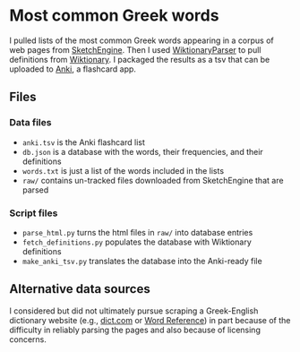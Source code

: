 # Most common Greek words

I pulled lists of the most common Greek words appearing in a corpus of web
pages from [SketchEngine](https://www.sketchengine.eu/). Then I used
[WiktionaryParser](https://github.com/Suyash458/WiktionaryParser) to pull
definitions from [Wiktionary](https://www.wiktionary.org/). I packaged the
results as a tsv that can be uploaded to [Anki](https://apps.ankiweb.net/), a
flashcard app.

## Files

### Data files

- `anki.tsv` is the Anki flashcard list
- `db.json` is a database with the words, their frequencies, and their definitions
- `words.txt` is just a list of the words included in the lists
- `raw/` contains un-tracked files downloaded from SketchEngine that are parsed

### Script files

- `parse_html.py` turns the html files in `raw/` into database entries
- `fetch_definitions.py` populates the database with Wiktionary definitions
- `make_anki_tsv.py` translates the database into the Anki-ready file

## Alternative data sources

I considered but did not ultimately pursue scraping a Greek-English dictionary
website (e.g., [dict.com](www.dict.com) or [Word Reference](wordreference.com))
in part because of the difficulty in reliably parsing the pages and also
because of licensing concerns.
